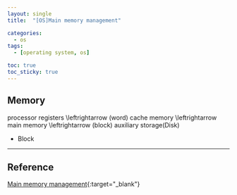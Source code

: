 ```yaml
---
layout: single
title:  "[OS]Main memory management"

categories:
  - os
tags:
  - [operating system, os]

toc: true
toc_sticky: true
---
```

## Memory
processor registers \leftrightarrow (word) cache memory \leftrightarrow main memory \leftrightarrow (block) auxiliary storage(Disk)

- Block
---
## Reference
[Main memory management](https://hpclab.tistory.com/1?category=887083){:target="_blank"}